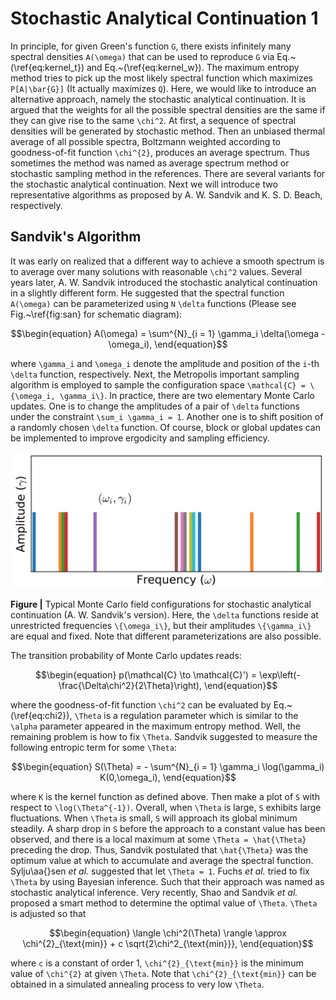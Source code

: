 # Stochastic Analytical Continuation 1

In principle, for given Green's function ``G``, there exists infinitely many spectral densities ``A(\omega)`` that can be used to reproduce ``G`` via Eq.~(\ref{eq:kernel_t}) and Eq.~(\ref{eq:kernel_w}). The maximum entropy method tries to pick up the most likely spectral function which maximizes ``P[A|\bar{G}]`` (It actually maximizes ``Q``). Here, we would like to introduce an alternative approach, namely the stochastic analytical continuation. It is argued that the weights for all the possible spectral densities are the same if they can give rise to the same ``\chi^2``. At first, a sequence of spectral densities will be generated by stochastic method. Then an unbiased thermal average of all possible spectra, Boltzmann weighted according to goodness-of-fit function ``\chi^{2}``, produces an average spectrum. Thus sometimes the method was named as average spectrum method or stochastic sampling method in the references. There are several variants for the stochastic analytical continuation. Next we will introduce two representative algorithms as proposed by A. W. Sandvik and K. S. D. Beach, respectively.

## Sandvik's Algorithm

It was early on realized that a different way to achieve a smooth spectrum is to average over many solutions with reasonable ``\chi^2`` values. Several years later, A. W. Sandvik introduced the stochastic analytical continuation in a slightly different form. He suggested that the spectral function ``A(\omega)`` can be parameterized using ``N`` ``\delta`` functions (Please see Fig.~\ref{fig:san} for schematic diagram):
```math
\begin{equation}
A(\omega) = \sum^{N}_{i = 1} \gamma_i \delta(\omega - \omega_i),
\end{equation}
```
where ``\gamma_i`` and ``\omega_i`` denote the amplitude and position of the ``i``-th ``\delta`` function, respectively. Next, the Metropolis important sampling algorithm is employed to sample the configuration space ``\mathcal{C} = \{\omega_i, \gamma_i\}``. In practice, there are two elementary Monte Carlo updates. One is to change the amplitudes of a pair of ``\delta`` functions under the constraint ``\sum_i \gamma_i = 1``. Another one is to shift position of a randomly chosen ``\delta`` function. Of course, block or global updates can be implemented to improve ergodicity and sampling efficiency.

![san.png](../assets/san.png)

**Figure |** Typical Monte Carlo field configurations for stochastic analytical continuation (A. W. Sandvik's version). Here, the ``\delta`` functions reside at unrestricted frequencies ``\{\omega_i\}``, but their amplitudes ``\{\gamma_i\}`` are equal and fixed. Note that different parameterizations are also possible.

The transition probability of Monte Carlo updates reads:
```math
\begin{equation}
p(\mathcal{C} \to \mathcal{C}') = \exp\left(-\frac{\Delta\chi^2}{2\Theta}\right),
\end{equation}
```
where the goodness-of-fit function ``\chi^2`` can be evaluated by Eq.~(\ref{eq:chi2}), ``\Theta`` is a regulation parameter which is similar to the ``\alpha`` parameter appeared in the maximum entropy method. Well, the remaining problem is how to fix ``\Theta``. Sandvik suggested to measure the following entropic term for some ``\Theta``:
```math
\begin{equation}
S(\Theta) = - \sum^{N}_{i = 1} \gamma_i \log(\gamma_i) K(0,\omega_i),
\end{equation}
```
where ``K`` is the kernel function as defined above. Then make a plot of ``S`` with respect to ``\log(\Theta^{-1})``. Overall, when ``\Theta`` is large, ``S`` exhibits large fluctuations. When ``\Theta`` is small, ``S`` will approach its global minimum steadily. A sharp drop in ``S`` before the approach to a constant value has been observed, and there is a local maximum at some ``\Theta = \hat{\Theta}`` preceding the drop. Thus, Sandvik postulated that ``\hat{\Theta}`` was the optimum value at which to accumulate and average the spectral function. Sylju\aa{}sen *et al.* suggested that let ``\Theta = 1``. Fuchs *et al.* tried to fix ``\Theta`` by using Bayesian inference. Such that their approach was named as stochastic analytical inference. Very recently, Shao and Sandvik *et al.* proposed a smart method to determine the optimal value of ``\Theta``. ``\Theta`` is adjusted so that
```math
\begin{equation}
\langle \chi^2(\Theta) \rangle \approx \chi^{2}_{\text{min}} + c \sqrt{2\chi^2_{\text{min}}},
\end{equation}
```
where ``c`` is a constant of order 1, ``\chi^{2}_{\text{min}}`` is the minimum value of ``\chi^{2}`` at given ``\Theta``. Note that ``\chi^{2}_{\text{min}}`` can be obtained in a simulated annealing process to very low ``\Theta``.
